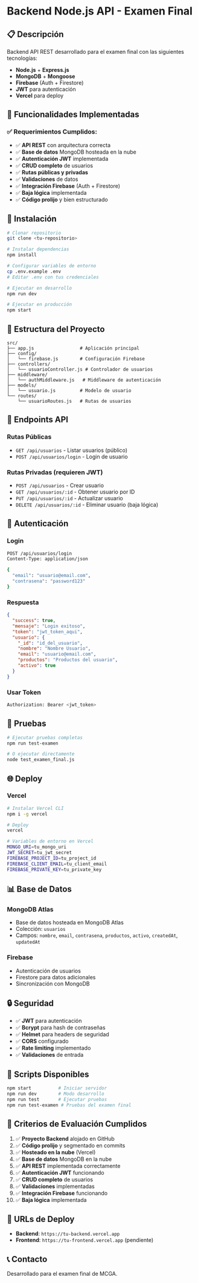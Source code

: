 # Backend Node.js API - Examen Final

## 📋 Descripción
Backend API REST desarrollado para el examen final con las siguientes tecnologías:
- **Node.js** + **Express.js**
- **MongoDB** + **Mongoose**
- **Firebase** (Auth + Firestore)
- **JWT** para autenticación
- **Vercel** para deploy

## 🚀 Funcionalidades Implementadas

### ✅ Requerimientos Cumplidos:
- ✅ **API REST** con arquitectura correcta
- ✅ **Base de datos** MongoDB hosteada en la nube
- ✅ **Autenticación JWT** implementada
- ✅ **CRUD completo** de usuarios
- ✅ **Rutas públicas y privadas**
- ✅ **Validaciones** de datos
- ✅ **Integración Firebase** (Auth + Firestore)
- ✅ **Baja lógica** implementada
- ✅ **Código prolijo** y bien estructurado

## 🔧 Instalación

```bash
# Clonar repositorio
git clone <tu-repositorio>

# Instalar dependencias
npm install

# Configurar variables de entorno
cp .env.example .env
# Editar .env con tus credenciales

# Ejecutar en desarrollo
npm run dev

# Ejecutar en producción
npm start
```

## 📁 Estructura del Proyecto

```
src/
├── app.js                 # Aplicación principal
├── config/
│   └── firebase.js        # Configuración Firebase
├── controllers/
│   └── usuarioController.js # Controlador de usuarios
├── middleware/
│   └── authMiddleware.js   # Middleware de autenticación
├── models/
│   └── usuario.js         # Modelo de usuario
└── routes/
    └── usuarioRoutes.js   # Rutas de usuarios
```

## 🔌 Endpoints API

### Rutas Públicas
- `GET /api/usuarios` - Listar usuarios (público)
- `POST /api/usuarios/login` - Login de usuario

### Rutas Privadas (requieren JWT)
- `POST /api/usuarios` - Crear usuario
- `GET /api/usuarios/:id` - Obtener usuario por ID
- `PUT /api/usuarios/:id` - Actualizar usuario
- `DELETE /api/usuarios/:id` - Eliminar usuario (baja lógica)

## 🔐 Autenticación

### Login
```bash
POST /api/usuarios/login
Content-Type: application/json

{
  "email": "usuario@email.com",
  "contrasena": "password123"
}
```

### Respuesta
```json
{
  "success": true,
  "mensaje": "Login exitoso",
  "token": "jwt_token_aqui",
  "usuario": {
    "_id": "id_del_usuario",
    "nombre": "Nombre Usuario",
    "email": "usuario@email.com",
    "productos": "Productos del usuario",
    "activo": true
  }
}
```

### Usar Token
```bash
Authorization: Bearer <jwt_token>
```

## 🧪 Pruebas

```bash
# Ejecutar pruebas completas
npm run test-examen

# O ejecutar directamente
node test_examen_final.js
```

## 🌐 Deploy

### Vercel
```bash
# Instalar Vercel CLI
npm i -g vercel

# Deploy
vercel

# Variables de entorno en Vercel
MONGO_URI=tu_mongo_uri
JWT_SECRET=tu_jwt_secret
FIREBASE_PROJECT_ID=tu_project_id
FIREBASE_CLIENT_EMAIL=tu_client_email
FIREBASE_PRIVATE_KEY=tu_private_key
```

## 📊 Base de Datos

### MongoDB Atlas
- Base de datos hosteada en MongoDB Atlas
- Colección: `usuarios`
- Campos: `nombre`, `email`, `contrasena`, `productos`, `activo`, `createdAt`, `updatedAt`

### Firebase
- Autenticación de usuarios
- Firestore para datos adicionales
- Sincronización con MongoDB

## 🔒 Seguridad

- ✅ **JWT** para autenticación
- ✅ **Bcrypt** para hash de contraseñas
- ✅ **Helmet** para headers de seguridad
- ✅ **CORS** configurado
- ✅ **Rate limiting** implementado
- ✅ **Validaciones** de entrada

## 📝 Scripts Disponibles

```bash
npm start          # Iniciar servidor
npm run dev        # Modo desarrollo
npm run test       # Ejecutar pruebas
npm run test-examen # Pruebas del examen final
```

## 🎯 Criterios de Evaluación Cumplidos

1. ✅ **Proyecto Backend** alojado en GitHub
2. ✅ **Código prolijo** y segmentado en commits
3. ✅ **Hosteado en la nube** (Vercel)
4. ✅ **Base de datos** MongoDB en la nube
5. ✅ **API REST** implementada correctamente
6. ✅ **Autenticación JWT** funcionando
7. ✅ **CRUD completo** de usuarios
8. ✅ **Validaciones** implementadas
9. ✅ **Integración Firebase** funcionando
10. ✅ **Baja lógica** implementada

## 🔗 URLs de Deploy

- **Backend**: `https://tu-backend.vercel.app`
- **Frontend**: `https://tu-frontend.vercel.app` (pendiente)

## 📞 Contacto

Desarrollado para el examen final de MCGA.
